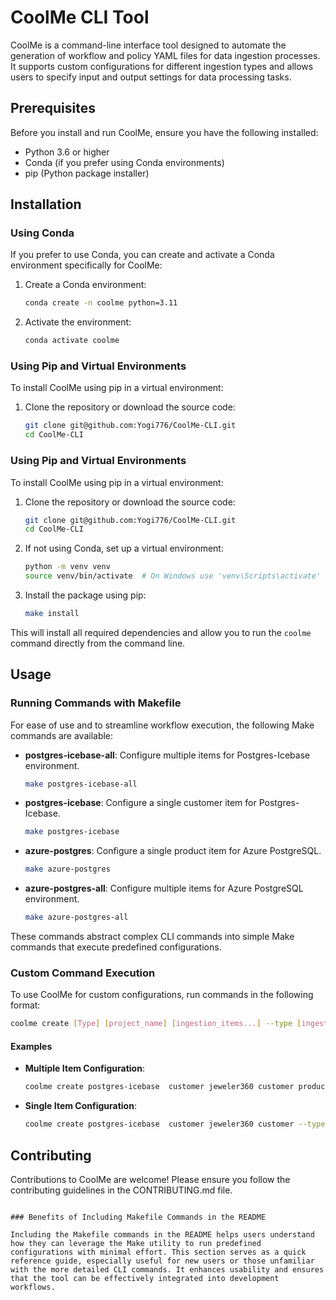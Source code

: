 
# CoolMe CLI Tool

CoolMe is a command-line interface tool designed to automate the generation of workflow and policy YAML files for data ingestion processes. It supports custom configurations for different ingestion types and allows users to specify input and output settings for data processing tasks.

## Prerequisites

Before you install and run CoolMe, ensure you have the following installed:
- Python 3.6 or higher
- Conda (if you prefer using Conda environments)
- pip (Python package installer)

## Installation

### Using Conda

If you prefer to use Conda, you can create and activate a Conda environment specifically for CoolMe:

1. Create a Conda environment:
   ```bash
   conda create -n coolme python=3.11
   ```

2. Activate the environment:
   ```bash
   conda activate coolme
   ```

### Using Pip and Virtual Environments

To install CoolMe using pip in a virtual environment:

1. Clone the repository or download the source code:
   ```bash
   git clone git@github.com:Yogi776/CoolMe-CLI.git
   cd CoolMe-CLI
   ```
### Using Pip and Virtual Environments

To install CoolMe using pip in a virtual environment:

1. Clone the repository or download the source code:
   ```bash
   git clone git@github.com:Yogi776/CoolMe-CLI.git
   cd CoolMe-CLI
   ```

2. If not using Conda, set up a virtual environment:
   ```bash
   python -m venv venv
   source venv/bin/activate  # On Windows use 'venv\Scripts\activate'
   ```

3. Install the package using pip:
   ```bash
   make install
   ```

This will install all required dependencies and allow you to run the `coolme` command directly from the command line.

## Usage

### Running Commands with Makefile

For ease of use and to streamline workflow execution, the following Make commands are available:

- **postgres-icebase-all**: Configure multiple items for Postgres-Icebase environment.
  ```bash
  make postgres-icebase-all
  ```

- **postgres-icebase**: Configure a single customer item for Postgres-Icebase.
  ```bash
  make postgres-icebase
  ```

- **azure-postgres**: Configure a single product item for Azure PostgreSQL.
  ```bash
  make azure-postgres
  ```

- **azure-postgres-all**: Configure multiple items for Azure PostgreSQL environment.
  ```bash
  make azure-postgres-all
  ```

These commands abstract complex CLI commands into simple Make commands that execute predefined configurations.

### Custom Command Execution

To use CoolMe for custom configurations, run commands in the following format:
```bash
coolme create [Type] [project_name] [ingestion_items...] --type [ingestion_type] --output-catalog [catalog_name] --output-schema [schema_name] --output-tables "[item1=table1,item2=table2,...]"
```

#### Examples

- **Multiple Item Configuration**:
  ```bash
  coolme create postgres-icebase  customer jeweler360 customer product inventory --output-catalog icebase --output-schema sandbox --output-tables "customer=customer_table,product=product_table,inventory=inventory_table"
  ```

- **Single Item Configuration**:
  ```bash
  coolme create postgres-icebase  customer jeweler360 customer --type postgres-icebase  --output-schema sandbox --output-tables "customer=customer_table"
  ```

## Contributing

Contributions to CoolMe are welcome! Please ensure you follow the contributing guidelines in the CONTRIBUTING.md file.
```

### Benefits of Including Makefile Commands in the README

Including the Makefile commands in the README helps users understand how they can leverage the Make utility to run predefined configurations with minimal effort. This section serves as a quick reference guide, especially useful for new users or those unfamiliar with the more detailed CLI commands. It enhances usability and ensures that the tool can be effectively integrated into development workflows.